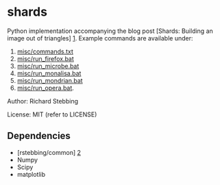 shards
======

Python implementation accompanying the blog post [Shards: Building an image out of triangles] [1].
Example commands are available under:

1. [misc/commands.txt](misc/commands.txt)
2. [misc/run_firefox.bat](misc/run_firefox.bat)
3. [misc/run_microbe.bat](misc/run_microbe.bat)
4. [misc/run_monalisa.bat](misc/run_monalisa.bat)
5. [misc/run_mondrian.bat](misc/run_mondrian.bat)
6. [misc/run_opera.bat](misc/run_opera.bat).

Author: Richard Stebbing

License: MIT (refer to LICENSE)

Dependencies
------------
* [rstebbing/common] [2]
* Numpy
* Scipy
* matplotlib

[1]: http://whoateallthepy.blogspot.co.nz/2014/01/shards-building-image-out-of-triangles.html "Shards: Building an image out of triangles"
[2]: https://github.com/rstebbing/common
